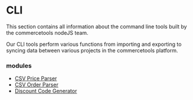 # CLI

This section contains all information about the command line tools built by the commercetools nodeJS team.

Our CLI tools perform various functions from importing and exporting to syncing data between various projects in the commercetools platform.

### modules
  * [CSV Price Parser](/cli/csv-parser-price.md)
  * [CSV Order Parser](/cli/csv-parser-order.md)
  * [Discount Code Generator](/cli/discount-code-generator.md)
